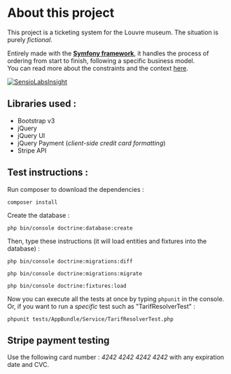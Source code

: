 About this project
===

This project is a ticketing system for the Louvre museum. The situation is purely *fictional*.<br/>

Entirely made with the **[Symfony framework](https://symfony.com/)**, it handles the process of ordering from start to finish, following a specific business model.<br/>
You can read more about the constraints and the context [here](https://openclassrooms.com/courses/projet-developpez-un-back-end-pour-un-client).


[![SensioLabsInsight](https://insight.sensiolabs.com/projects/8bee5ead-5fdd-4073-aa69-16c00bc01527/big.png)](https://insight.sensiolabs.com/projects/8bee5ead-5fdd-4073-aa69-16c00bc01527)

Libraries used :
----------------

- Bootstrap v3
- jQuery
- jQuery UI
- jQuery Payment (*client-side credit card formatting*)
- Stripe API

Test instructions :
-------------------
 
 Run composer to download the dependencies :
 
 `composer install`
 
  Create the database : 
  
  `php bin/console doctrine:database:create`
  
  Then, type these instructions (it will load entities and fixtures into the database) :
  
  `php bin/console doctrine:migrations:diff`
  
  `php bin/console doctrine:migrations:migrate`
  
  `php bin/console doctrine:fixtures:load`
  
  Now you can execute all the tests at once by typing `phpunit` in the console.
  Or, if you want to run a *specific* test such as "TarifResolverTest" :
  
  `phpunit tests/AppBundle/Service/TarifResolverTest.php`
  
  **Stripe** payment testing 
  --------------------------
  
  Use the following card number : *4242 4242 4242 4242* with any expiration date and CVC.
  
